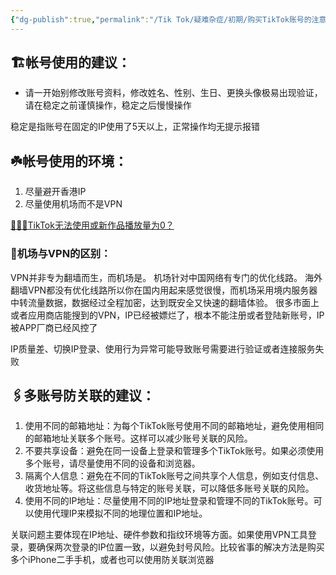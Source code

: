 ```yaml
---
{"dg-publish":true,"permalink":"/Tik Tok/疑难杂症/初期/购买TikTok账号的注意事项/","dgPassFrontmatter":true,"noteIcon":"","updated":"2024-11-07T11:19:33.896+08:00"}
---
```

 

<h2 class="H1_Underline">🏗️帐号使用的建议：</h2>

- 请一开始别修改账号资料，修改姓名、性别、生日、更换头像极易出现验证，请在稳定之前谨慎操作，稳定之后慢慢操作

 <div class="long-cang">稳定是指账号在固定的IP使用了5天以上，正常操作均无提示报错</div>

<h2 class="H1_Underline">☘️帐号使用的环境：</h2>

1. 尽量避开香港IP
2. 尽量使用机场而不是VPN

<a href="https://chenliguo.vercel.app/Tik%20Tok/疑难杂症/初期/TikTok%20无法使用或新作品播放量为0？/" class="long-cang">🤷🏼‍♀️TikTok无法使用或新作品播放量为0？</a>
</h3>

 <h3 class="long-cang"> 🔎机场与VPN的区别：</h3>

VPN并非专为翻墙而生，而机场是。 机场针对中国网络有专门的优化线路。
海外翻墙VPN都没有优化线路所以你在国内用起来感觉很慢，而机场采用境内服务器中转流量数据，数据经过全程加密，达到既安全又快速的翻墙体验。
很多市面上或者应用商店能搜到的VPN，IP已经被嫖烂了，根本不能注册或者登陆新账号，IP被APP厂商已经风控了

 <div class="long-cang">IP质量差、切换IP登录、使用行为异常可能导致账号需要进行验证或者连接服务失败</div>

<h2 class="H1_Underline">🖇️多账号防关联的建议：</h2>

1. 使用不同的邮箱地址：为每个TikTok账号使用不同的邮箱地址，避免使用相同的邮箱地址关联多个账号。这样可以减少账号关联的风险。
2. 不要共享设备：避免在同一设备上登录和管理多个TikTok账号。如果必须使用多个账号，请尽量使用不同的设备和浏览器。
3. 隔离个人信息：避免在不同的TikTok账号之间共享个人信息，例如支付信息、收货地址等。将这些信息与特定的账号关联，可以降低多账号关联的风险。
4. 使用不同的IP地址：尽量使用不同的IP地址登录和管理不同的TikTok账号。可以使用代理IP来模拟不同的地理位置和IP地址。

<div class="long-cang">关联问题主要体现在IP地址、硬件参数和指纹环境等方面。如果使用VPN工具登录，要确保两次登录的IP位置一致，以避免封号风险。比较省事的解决方法是购买多个iPhone二手手机，或者也可以使用防关联浏览器</div>


　　

　　

　　







